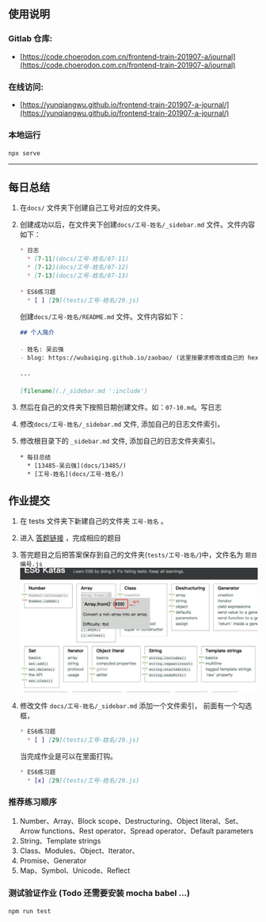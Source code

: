 
## 使用说明

### Gitlab 仓库: 
 - [https://code.choerodon.com.cn/frontend-train-201907-a/journal](https://code.choerodon.com.cn/frontend-train-201907-a/journal)


### 在线访问: 
 - [https://yunqiangwu.github.io/frontend-train-201907-a-journal/](https://yunqiangwu.github.io/frontend-train-201907-a-journal/)


### 本地运行

`npx serve`

---

## 每日总结

1. 在`docs/` 文件夹下创建自己工号对应的文件夹。
2. 创建成功以后，在文件夹下创建`docs/工号-姓名/_sidebar.md` 文件。文件内容如下：
    ```md
    * 日志
      * [7-11](docs/工号-姓名/07-11)
      * [7-12](docs/工号-姓名/07-12)
      * [7-13](docs/工号-姓名/07-13)
        
    * ES6练习题
      * [ ] [29](tests/工号-姓名/29.js)

    ```

    创建`docs/工号-姓名/README.md` 文件。文件内容如下：
    ```md
    ## 个人简介

    - 姓名: 吴云强
    - blog: https://wubaiqing.github.io/zaobao/ (这里按要求修改成自己的 hexo 发布的网站)

    ---

    [filename](./_sidebar.md ':include')

    ```
3. 然后在自己的文件夹下按照日期创建文件。如：`07-10.md`。写日志
4. 修改`docs/工号-姓名/_sidebar.md` 文件, 添加自己的日志文件索引。
5. 修改根目录下的 `_sidebar.md` 文件, 添加自己的日志文件夹索引。
   ```
   * 每日总结
     * [13485-吴云强](docs/13485/)
     * [工号-姓名](docs/工号-姓名/)
   ```

## 作业提交

1. 在 tests 文件夹下新建自己的文件夹 `工号-姓名` 。
2. 进入 [答题链接](https://yunqiangwu.github.io/es6katas.org/) ，完成相应的题目
3. 答完题目之后把答案保存到自己的文件夹(`tests/工号-姓名/`)中，文件名为 `题目编号.js`
   ![](./asssets/B76AABCE-38ED-4486-B368-592A4ABC675E.png)
4. 修改文件 `docs/工号-姓名/_sidebar.md` 添加一个文件索引， 前面有一个勾选框，
    ```md
    * ES6练习题
      * [ ] [29](tests/工号-姓名/29.js)

    ```
    
    当完成作业是可以在里面打钩。
    ```md
    * ES6练习题
      * [x] [29](tests/工号-姓名/29.js)

    ```

### 推荐练习顺序

1. Number、Array、Block scope、Destructuring、Object literal、Set、Arrow functions、Rest operator、Spread operator、Default parameters
2. String、Template strings
3. Class、Modules、Object、Iterator、
4. Promise、Generator
5.  Map、Symbol、Unicode、Reflect

### 测试验证作业 (Todo 还需要安装 mocha babel ...)

`npm run test`